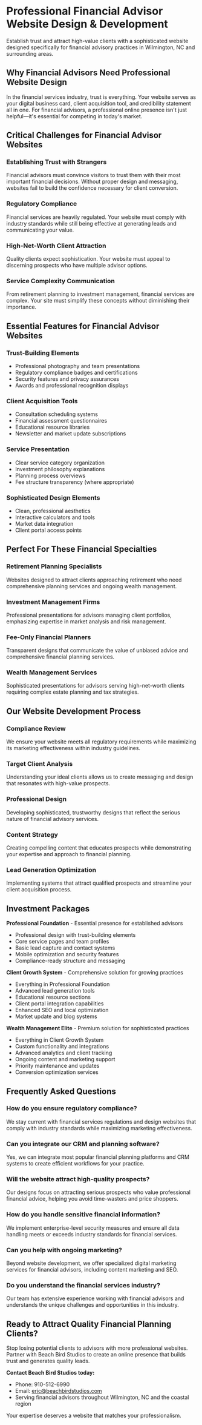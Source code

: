 # Professional Financial Advisor Website Design & Development

Establish trust and attract high-value clients with a sophisticated website designed specifically for financial advisory practices in Wilmington, NC and surrounding areas.

## Why Financial Advisors Need Professional Website Design

In the financial services industry, trust is everything. Your website serves as your digital business card, client acquisition tool, and credibility statement all in one. For financial advisors, a professional online presence isn't just helpful—it's essential for competing in today's market.

## Critical Challenges for Financial Advisor Websites

### Establishing Trust with Strangers
Financial advisors must convince visitors to trust them with their most important financial decisions. Without proper design and messaging, websites fail to build the confidence necessary for client conversion.

### Regulatory Compliance
Financial services are heavily regulated. Your website must comply with industry standards while still being effective at generating leads and communicating your value.

### High-Net-Worth Client Attraction
Quality clients expect sophistication. Your website must appeal to discerning prospects who have multiple advisor options.

### Service Complexity Communication
From retirement planning to investment management, financial services are complex. Your site must simplify these concepts without diminishing their importance.

## Essential Features for Financial Advisor Websites

### Trust-Building Elements
- Professional photography and team presentations
- Regulatory compliance badges and certifications
- Security features and privacy assurances
- Awards and professional recognition displays

### Client Acquisition Tools
- Consultation scheduling systems
- Financial assessment questionnaires
- Educational resource libraries
- Newsletter and market update subscriptions

### Service Presentation
- Clear service category organization
- Investment philosophy explanations
- Planning process overviews
- Fee structure transparency (where appropriate)

### Sophisticated Design Elements
- Clean, professional aesthetics
- Interactive calculators and tools
- Market data integration
- Client portal access points

## Perfect For These Financial Specialties

### Retirement Planning Specialists
Websites designed to attract clients approaching retirement who need comprehensive planning services and ongoing wealth management.

### Investment Management Firms
Professional presentations for advisors managing client portfolios, emphasizing expertise in market analysis and risk management.

### Fee-Only Financial Planners
Transparent designs that communicate the value of unbiased advice and comprehensive financial planning services.

### Wealth Management Services
Sophisticated presentations for advisors serving high-net-worth clients requiring complex estate planning and tax strategies.

## Our Website Development Process

### Compliance Review
We ensure your website meets all regulatory requirements while maximizing its marketing effectiveness within industry guidelines.

### Target Client Analysis
Understanding your ideal clients allows us to create messaging and design that resonates with high-value prospects.

### Professional Design
Developing sophisticated, trustworthy designs that reflect the serious nature of financial advisory services.

### Content Strategy
Creating compelling content that educates prospects while demonstrating your expertise and approach to financial planning.

### Lead Generation Optimization
Implementing systems that attract qualified prospects and streamline your client acquisition process.

## Investment Packages

**Professional Foundation** - Essential presence for established advisors
- Professional design with trust-building elements
- Core service pages and team profiles
- Basic lead capture and contact systems
- Mobile optimization and security features
- Compliance-ready structure and messaging

**Client Growth System** - Comprehensive solution for growing practices
- Everything in Professional Foundation
- Advanced lead generation tools
- Educational resource sections
- Client portal integration capabilities
- Enhanced SEO and local optimization
- Market update and blog systems

**Wealth Management Elite** - Premium solution for sophisticated practices
- Everything in Client Growth System
- Custom functionality and integrations
- Advanced analytics and client tracking
- Ongoing content and marketing support
- Priority maintenance and updates
- Conversion optimization services

## Frequently Asked Questions

### How do you ensure regulatory compliance?
We stay current with financial services regulations and design websites that comply with industry standards while maximizing marketing effectiveness.

### Can you integrate our CRM and planning software?
Yes, we can integrate most popular financial planning platforms and CRM systems to create efficient workflows for your practice.

### Will the website attract high-quality prospects?
Our designs focus on attracting serious prospects who value professional financial advice, helping you avoid time-wasters and price shoppers.

### How do you handle sensitive financial information?
We implement enterprise-level security measures and ensure all data handling meets or exceeds industry standards for financial services.

### Can you help with ongoing marketing?
Beyond website development, we offer specialized digital marketing services for financial advisors, including content marketing and SEO.

### Do you understand the financial services industry?
Our team has extensive experience working with financial advisors and understands the unique challenges and opportunities in this industry.

## Ready to Attract Quality Financial Planning Clients?

Stop losing potential clients to advisors with more professional websites. Partner with Beach Bird Studios to create an online presence that builds trust and generates quality leads.

**Contact Beach Bird Studios today:**
- Phone: 910-512-6990
- Email: eric@beachbirdstudios.com
- Serving financial advisors throughout Wilmington, NC and the coastal region

Your expertise deserves a website that matches your professionalism.